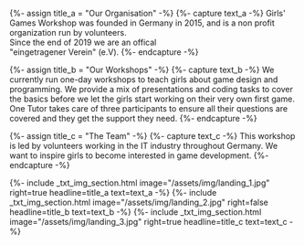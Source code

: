 {%- assign title_a = "Our Organisation" -%}
{%- capture text_a -%}
Girls' Games Workshop was founded in Germany in 2015, and is a non profit organization run by volunteers.
<br>Since the end of 2019 we are an offical<br> "eingetragener Verein" (e.V).
{%- endcapture -%}


{%- assign title_b = "Our Workshops" -%}
{%- capture text_b -%}
We currently run one-day workshops to teach girls about game design and programming. We provide a mix of presentations and coding tasks to cover the basics before we let the girls start working on their very own first game.<br> One Tutor takes care of three participants to ensure all their questions are covered and they get the support they need.
{%- endcapture -%}


{%- assign title_c = "The Team" -%}
{%- capture text_c -%}
This workshop is led by volunteers working in the IT industry throughout Germany. We want to inspire girls to become interested in game development.
{%- endcapture -%}


{%- include _txt_img_section.html image="/assets/img/landing_1.jpg" right=true headline=title_a text=text_a -%}
{%- include _txt_img_section.html image="/assets/img/landing_2.jpg" right=false headline=title_b text=text_b -%}
{%- include _txt_img_section.html image="/assets/img/landing_3.jpg" right=true headline=title_c text=text_c -%}